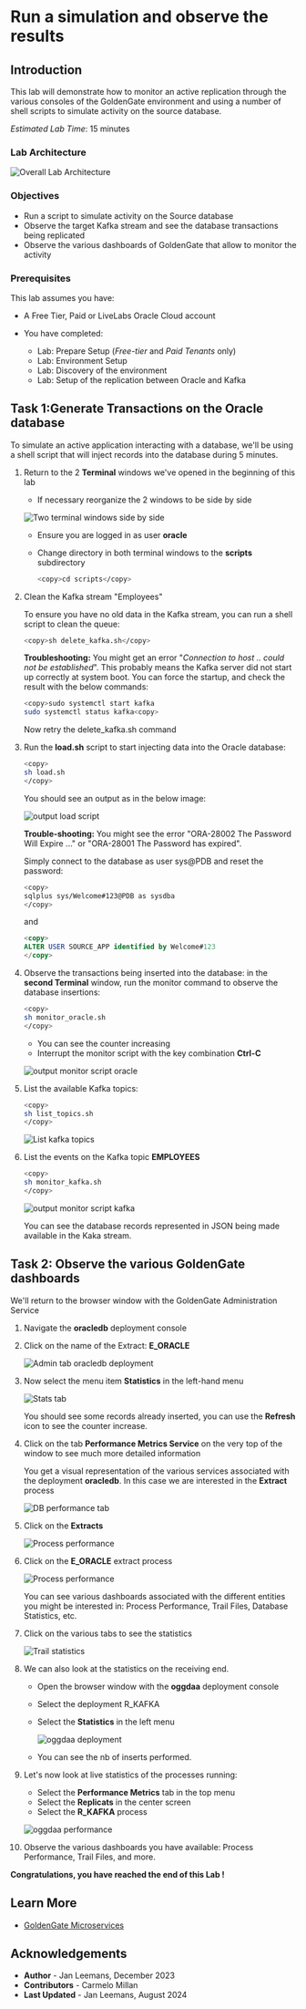 # Run a simulation and observe the results

## Introduction

This lab will demonstrate how to monitor an active replication through the various consoles of the GoldenGate environment and using a number of shell scripts to simulate activity on the source database.

*Estimated Lab Time*:  15 minutes

### Lab Architecture

  ![Overall Lab Architecture](./../discover/images/gg21c-lab-archi.png " ")

### Objectives

- Run a script to simulate activity on the Source database
- Observe the target Kafka stream and see the database transactions being replicated
- Observe the various dashboards of GoldenGate that allow to monitor the activity

### Prerequisites

This lab assumes you have:

- A Free Tier, Paid or LiveLabs Oracle Cloud account
- You have completed:

  - Lab: Prepare Setup (*Free-tier* and *Paid Tenants* only)
  - Lab: Environment Setup
  - Lab: Discovery of the environment
  - Lab: Setup of the replication between Oracle and Kafka

## Task 1:Generate Transactions on the Oracle database

To simulate an active application interacting with a database, we'll be using a shell script that will inject records into the database during 5 minutes.

1. Return to the 2 **Terminal** windows we've opened in the beginning of this lab

    - If necessary reorganize the 2 windows to be side by side

    ![Two terminal windows side by side](./images/two-shells.png " ")

    - Ensure you are logged in as user **oracle**
    - Change directory in both terminal windows to the **scripts** subdirectory

      ```bash
      <copy>cd scripts</copy>
      ```

2. Clean the Kafka stream "Employees"

    To ensure you have no old data in the Kafka stream, you can run a shell script to clean the queue:

    ```bash
    <copy>sh delete_kafka.sh</copy>
    ```

    **Troubleshooting:** You might get an error "*Connection to host .. could not be established*".  This probably means the Kafka server did not start up correctly at system boot.  You can force the startup, and check the result with the below commands:

    ```bash
    <copy>sudo systemctl start kafka
    sudo systemctl status kafka<copy>
    ```

    Now retry the delete_kafka.sh command

3. Run the **load.sh** script to start injecting data into the Oracle database:

    ```bash
    <copy>
    sh load.sh
    </copy>
    ```

    You should see an output as in the below image:

   ![output load script](./images/load-res.png " ")

   **Trouble-shooting:** You might see the error "ORA-28002 The Password Will Expire ..." or "ORA-28001 The Password has expired".

   Simply connect to the database as user sys@PDB and reset the password:

    ```bash
    <copy>
    sqlplus sys/Welcome#123@PDB as sysdba
    </copy>
    ```

    and

    ```sql
    <copy>
    ALTER USER SOURCE_APP identified by Welcome#123
    </copy>
    ```

4. Observe the transactions being inserted into the database: in the **second Terminal** window, run the monitor command to observe the database insertions:

      ```bash
      <copy>
      sh monitor_oracle.sh
      </copy>
      ```

    - You can see the counter increasing
    - Interrupt the monitor script with the key combination **Ctrl-C**

    ![output monitor script oracle](./images/monitor-o.png " ")

5. List the available Kafka topics:

    ```bash
    <copy>
    sh list_topics.sh
    </copy>
    ```

    ![List kafka topics](./images/list-topics.png " ")

6. List the events on the Kafka topic **EMPLOYEES**

    ```bash
    <copy>
    sh monitor_kafka.sh
    </copy>
    ```

    ![output monitor script kafka](./images/list-emp.png " ")

    You can see the database records represented in JSON being made available in the Kaka stream.

## Task 2: Observe the various GoldenGate dashboards

We'll return to the browser window with the GoldenGate Administration Service

1. Navigate the **oracledb** deployment console
2. Click on the name of the Extract: **E_ORACLE**

    ![Admin tab oracledb deployment](./images/extract23.png " ")

3. Now select the menu item **Statistics** in the left-hand menu

    ![Stats tab](./images/db-stats23.png " ")

    You should see some records already inserted, you can use the **Refresh** icon to see the counter increase.

4. Click on the tab **Performance Metrics Service** on the very top of the window to see much more detailed information

    You get a visual representation of the various services associated with the deployment **oracledb**.  In this case we are interested in the **Extract** process

    ![DB performance tab](./images/db-perf23.png " ")

5. Click on the **Extracts**

    ![Process performance](./images/extract-stat23.png " ")

6. Click on the **E_ORACLE** extract process

    ![Process performance](./images/stat-db23.png " ")

    You can see various dashboards associated with the different entities you might be interested in: Process Performance, Trail Files, Database Statistics, etc.

7. Click on the various tabs to see the statistics

    ![Trail statistics](./images/stat-db2-23.png " ")

8. We can also look at the statistics on the receiving end.

    - Open the browser window with the  **oggdaa** deployment console
    - Select the deployment R_KAFKA
    - Select the **Statistics** in the left menu

        ![oggdaa deployment](./images/oggdaa-stat1.png " ")

    - You can see the nb of inserts performed.

9. Let's now look at live statistics of the processes running:
    - Select the **Performance Metrics** tab in the top menu
    - Select the **Replicats** in the center screen
    - Select the **R_KAFKA** process

    ![oggdaa performance](./images/oggdaa-stat2.png " ")

10. Observe the various dashboards you have available: Process Performance, Trail Files, and more.


**Congratulations, you have reached the end of this Lab !**

## Learn More

- [GoldenGate Microservices](https://docs.oracle.com/en/middleware/goldengate/core/19.1/understanding/getting-started-oracle-goldengate.html#GUID-F317FD3B-5078-47BA-A4EC-8A138C36BD59)

## Acknowledgements

- **Author** - Jan Leemans, December 2023
- **Contributors** - Carmelo Millan
- **Last Updated** - Jan Leemans, August 2024
